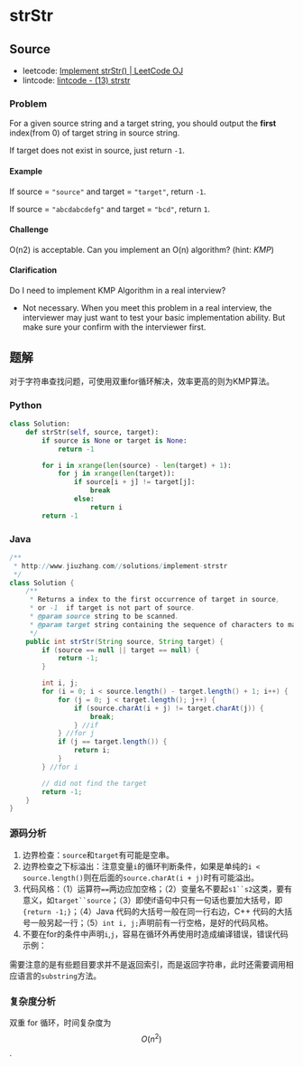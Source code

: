 # strStr

## Source

- leetcode: [Implement strStr() | LeetCode OJ](https://leetcode.com/problems/implement-strstr/)
- lintcode: [lintcode - (13) strstr](http://www.lintcode.com/zh-cn/problem/strstr/)

### Problem

For a given source string and a target string, you should output the **first**
index(from 0) of target string in source string.

If target does not exist in source, just return `-1`.

#### Example

If source = `"source"` and target = `"target"`, return `-1`.

If source = `"abcdabcdefg"` and target = `"bcd"`, return `1`.

#### Challenge

O(n2) is acceptable. Can you implement an O(n) algorithm? (hint: _KMP_)

#### Clarification

Do I need to implement KMP Algorithm in a real interview?

  * Not necessary. When you meet this problem in a real interview, the interviewer may just want to test your basic implementation ability. But make sure your confirm with the interviewer first.

## 题解

对于字符串查找问题，可使用双重for循环解决，效率更高的则为KMP算法。

### Python

```python
class Solution:
    def strStr(self, source, target):
        if source is None or target is None:
            return -1

        for i in xrange(len(source) - len(target) + 1):
            for j in xrange(len(target)):
                if source[i + j] != target[j]:
                    break
                else:
                    return i
        return -1
```

### Java

```java
/**
 * http://www.jiuzhang.com//solutions/implement-strstr
 */
class Solution {
    /**
     * Returns a index to the first occurrence of target in source,
     * or -1  if target is not part of source.
     * @param source string to be scanned.
     * @param target string containing the sequence of characters to match.
     */
    public int strStr(String source, String target) {
        if (source == null || target == null) {
            return -1;
        }

        int i, j;
        for (i = 0; i < source.length() - target.length() + 1; i++) {
            for (j = 0; j < target.length(); j++) {
                if (source.charAt(i + j) != target.charAt(j)) {
                    break;
                } //if
            } //for j
            if (j == target.length()) {
                return i;
            }
        } //for i

        // did not find the target
        return -1;
    }
}
```

### 源码分析

1. 边界检查：`source`和`target`有可能是空串。
2. 边界检查之下标溢出：注意变量`i`的循环判断条件，如果是单纯的`i < source.length()`则在后面的`source.charAt(i + j)`时有可能溢出。
2. 代码风格：（1）运算符`==`两边应加空格；（2）变量名不要起`s1``s2`这类，要有意义，如`target``source`；（3）即使if语句中只有一句话也要加大括号，即`{return -1;}`；（4）Java 代码的大括号一般在同一行右边，C++ 代码的大括号一般另起一行；（5）`int i, j;`声明前有一行空格，是好的代码风格。
3. 不要在for的条件中声明`i`,`j`，容易在循环外再使用时造成编译错误，错误代码示例：

需要注意的是有些题目要求并不是返回索引，而是返回字符串，此时还需要调用相应语言的`substring`方法。

### 复杂度分析

双重 for 循环，时间复杂度为 $$O(n^2)$$.
